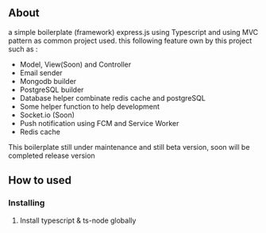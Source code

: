 ## About
a simple boilerplate (framework) express.js using Typescript and using MVC pattern as common project used. this following feature own by this project such as :
- Model, View(Soon) and Controller 
- Email sender
- Mongodb builder
- PostgreSQL builder
- Database helper combinate redis cache and postgreSQL
- Some helper function to help development
- Socket.io (Soon)
- Push notification using FCM and Service Worker
- Redis cache

This boilerplate still under maintenance and still beta version, soon will be completed release version

## How to used
### Installing

1. Install typescript & ts-node globally

